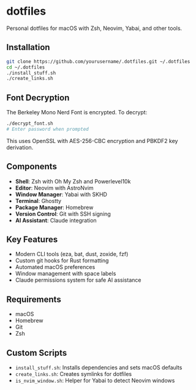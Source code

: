 # dotfiles

Personal dotfiles for macOS with Zsh, Neovim, Yabai, and other tools.

## Installation

```bash
git clone https://github.com/yourusername/.dotfiles.git ~/.dotfiles
cd ~/.dotfiles
./install_stuff.sh
./create_links.sh
```

## Font Decryption

The Berkeley Mono Nerd Font is encrypted. To decrypt:

```bash
./decrypt_font.sh
# Enter password when prompted
```

This uses OpenSSL with AES-256-CBC encryption and PBKDF2 key derivation.

## Components

- **Shell**: Zsh with Oh My Zsh and Powerlevel10k
- **Editor**: Neovim with AstroNvim
- **Window Manager**: Yabai with SKHD
- **Terminal**: Ghostty
- **Package Manager**: Homebrew
- **Version Control**: Git with SSH signing
- **AI Assistant**: Claude integration

## Key Features

- Modern CLI tools (eza, bat, dust, zoxide, fzf)
- Custom git hooks for Rust formatting
- Automated macOS preferences
- Window management with space labels
- Claude permissions system for safe AI assistance

## Requirements

- macOS
- Homebrew
- Git
- Zsh

## Custom Scripts

- `install_stuff.sh`: Installs dependencies and sets macOS defaults
- `create_links.sh`: Creates symlinks for dotfiles
- `is_nvim_window.sh`: Helper for Yabai to detect Neovim windows